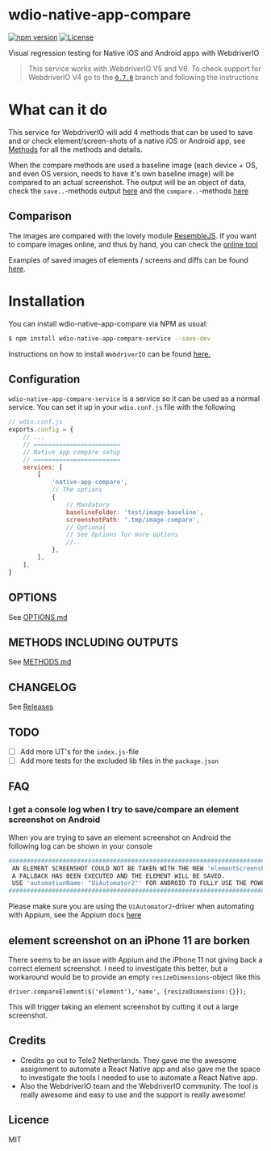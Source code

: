 # wdio-native-app-compare

[![npm version](https://badge.fury.io/js/wdio-native-app-compare-service.svg)](https://badge.fury.io/js/wdio-native-app-compare-service)
[![License](https://img.shields.io/npm/l/express.svg)](https://github.com/wswebcreation/wdio-native-app-compare/blob/main/LICENSE)

Visual regression testing for Native iOS and Android apps with WebdriverIO

> This service works with WebdriverIO V5 and V6. To check support for WebdriverIO V4 go to the [`0.7.0`](https://github.com/wswebcreation/wdio-native-app-compare/tree/0.7.0) branch and following the instructions

# What can it do

This service for WebdriverIO will add 4 methods that can be used to save and or check element/screen-shots of a native iOS or Android app, see [Methods](./README.md#methods) for all the methods and details.

When the compare methods are used a baseline image (each device + OS, and even OS version, needs to have it's own baseline image) will be compared to an actual screenshot.
The output will be an object of data, check the `save..`-methods output [here](https://github.com/wswebcreation/wdio-native-app-compare/blob/main/docs/METHODS.md#save-methods) and the `compare..`-methods [here](https://github.com/wswebcreation/wdio-native-app-compare/blob/main/docs/METHODS.md#compare-methods)

## Comparison

The images are compared with the lovely module [ResembleJS](https://github.com/rsmbl/Resemble.js).
If you want to compare images online, and thus by hand, you can check the [online tool](http://rsmbl.github.io/Resemble.js/)

Examples of saved images of elements / screens and diffs can be found [here](./docs/IMAGE-OUTPUT.md).

# Installation

You can install wdio-native-app-compare via NPM as usual:

```sh
$ npm install wdio-native-app-compare-service --save-dev
```

Instructions on how to install `WebdriverIO` can be found [here.](http://webdriver.io/guide/getstarted/install.html)

## Configuration

`wdio-native-app-compare-service` is a service so it can be used as a normal service. You can set it up in your `wdio.conf.js` file with the following

```js
// wdio.conf.js
exports.config = {
    // ...
    // ========================
    // Native app compare setup
    // ========================
    services: [
        [
            'native-app-compare',
            // The options
            {
                // Mandatory
                baselineFolder: 'test/image-baseline',
                screenshotPath: '.tmp/image-compare',
                // Optional
                // See Options for more options
                //..
            },
        ],
    ],
}
```

## OPTIONS

See [OPTIONS.md](./docs/OPTIONS.md)

## METHODS INCLUDING OUTPUTS

See [METHODS.md](./docs/METHODS.md)

## CHANGELOG

See [Releases](https://github.com/wswebcreation/wdio-native-app-compare/releases)

## TODO

-   [ ] Add more UT's for the `index.js`-file
-   [ ] Add more tests for the excluded lib files in the `package.json`

## FAQ

### I get a console log when I try to save/compare an element screenshot on Android

When you are trying to save an element screenshot on Android the following log can be shown in your console

```bash
#####################################################################################
 AN ELEMENT SCREENSHOT COULD NOT BE TAKEN WITH THE NEW 'elementScreenshot()' METHOD,
 A FALLBACK HAS BEEN EXECUTED AND THE ELEMENT WILL BE SAVED.
 USE 'automationName: "UiAutomator2"' FOR ANDROID TO FULLY USE THE POWER OF APPIUM
#####################################################################################
```

Please make sure you are using the `UiAutomator2`-driver when automating with Appium, see the Appium docs [here](http://appium.io/docs/en/drivers/android-uiautomator2/)

## element screenshot on an iPhone 11 are borken

There seems to be an issue with Appium and the iPhone 11 not giving back a correct element screenshot.
I need to investigate this better, but a workaround would be to provide an empty `resizeDimensions`-object like this

    driver.compareElement($('element'),'name', {resizeDimensions:{}});

This will trigger taking an element screenshot by cutting it out a large screenshot.

## Credits

-   Credits go out to Tele2 Netherlands. They gave me the awesome assignment to automate a React Native app and also gave me the space to investigate the tools I needed to use to automate a React Native app.
-   Also the WebdriverIO team and the WebdriverIO community. The tool is really awesome and easy to use and the support is really awesome!

## Licence

MIT
